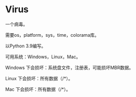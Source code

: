 # Virus
一个病毒。

需要os，platform，sys，time，colorama库。

以Python 3.9编写。

可用系统：Windows，Linux，Mac。

Windows 下会损坏：系统盘文件，注册表，可能损坏MBR数据。

Linux 下会损坏：所有数据（/*）。

Mac 下会损坏：所有数据（/*）。

